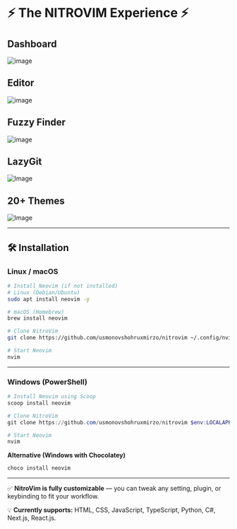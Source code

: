# ⚡ The NITROVIM Experience ⚡

## Dashboard

![image](https://github.com/user-attachments/assets/a6e0dcf7-fbf1-4496-aa72-603f6c7e6b98)

## Editor

![image](https://github.com/user-attachments/assets/f4c4ed07-f7fc-48c5-9911-0700bf031d35)

## Fuzzy Finder

![image](https://github.com/user-attachments/assets/312223ad-0db6-4c60-9d2a-67fc644058a1)

## LazyGit

![Image](https://github.com/user-attachments/assets/dafd0803-2a79-4b18-b4c3-ccfa646cf3d4)

## 20+ Themes
![Image](https://github.com/user-attachments/assets/9f20dc47-d0e9-4c62-ae69-0668fc43010b)


---

## 🛠️ Installation

### **Linux / macOS**

```bash
# Install Neovim (if not installed)
# Linux (Debian/Ubuntu)
sudo apt install neovim -y  

# macOS (Homebrew)
brew install neovim  

# Clone NitroVim
git clone https://github.com/usmonovshohruxmirzo/nitrovim ~/.config/nvim  

# Start Neovim
nvim
```

---

### **Windows (PowerShell)**

```powershell
# Install Neovim using Scoop
scoop install neovim

# Clone NitroVim
git clone https://github.com/usmonovshohruxmirzo/nitrovim $env:LOCALAPPDATA\nvim

# Start Neovim
nvim
```

**Alternative (Windows with Chocolatey)**

```powershell
choco install neovim
```

---

✅ **NitroVim is fully customizable** — you can tweak any setting, plugin, or keybinding to fit your workflow.

💡 **Currently supports:** HTML, CSS, JavaScript, TypeScript, Python, C#, Next.js, React.js.

